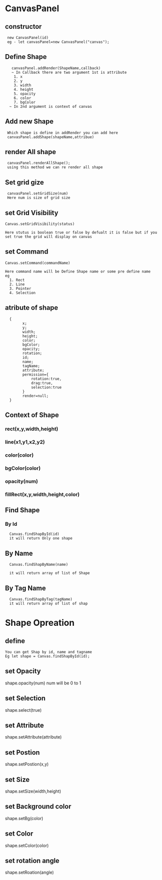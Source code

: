 # CanvasPanel
  ## constructor
     new CanvasPanel(id)
     eg - let canvasPanel=new CanvasPanel("canvas");

  ## Define Shape
       canvasPanel.addRender(ShapeName,callback)
       ~ In Callback there are two argument 1st is attribute  
        1. x 
        2. y
        3. width
        4. height
        5. opacity
        6. color
        7. bgColor
      ~ In 2nd argument is context of canvas 

  ## Add new Shape
     Which shape is define in addRender you can add here
     canvasPanel.addShape(shapeName,attribue)

  ## render All shape
     canvasPanel.renderAllShape();
     using this method we can re render all shape

  ## Set grid gize
     canvasPanel.setGridSize(num)
     Here num is size of grid size


  ## set Grid Visibility

    Canvas.setGridVisibility(status)

    Here stutus is boolean true or false by defualt it is false but if you set true the grid will display on canvas

 ## set Command 

    Canvas.setCommand(commandName)

    Here command name will be Define Shape name or some pre define name
    eg
      1. Rect
      2. Line
      3. Pointer
      4. Selection

 ## atribute of shape
      {
            x;
            y;
            width;
            height;
            color;
            bgColor;
            opacity;
            rotation;
            id;
            name;
            tagName;
            attribute;
            permission={
                rotation:true,
                drag:true,
                selection:true
            }
            render=null;
      }
          
## Context of Shape

  ### rect(x,y,width,height)
  ###  line(x1,y1,x2,y2)
  ### color(color)
  ### bgColor(color)
  ### opacity(num)
  ### fillRect(x,y,width,height,color)

 ## Find Shape
   ### By Id
      Canvas.findShapById(id)
      it will return Only one shape
    
   ## By Name
      
      Canvas.findShapByName(name)

      it will return array of list of Shape

   ## By Tag Name

      Canvas.findShapByTag(tagName)
      it will return array of list of shap

# Shape Opreation
## define
    You can get Shap by id, name and tagname
    Eg let shape = Canvas.findShapById(id);
## set Opacity
   shape.opacity(num)
   num will be 0 to 1

## set Selection
   shape.select(true)

## set Attribute
   shape.setAttribute(attribute)

## set Postion
   shape.setPostion(x,y)

## set Size
  shape.setSize(width,height)

## set Background color

 shape.setBg(color)

## set Color 
   shape.setColor(color)


## set rotation angle
   shape.setRoation(angle)
        